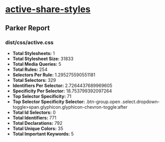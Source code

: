 # [active-share-styles]( https://github.com/starandtina/active-share-styles#readme )

## Parker Report

### dist/css/active.css

- **Total Stylesheets:** 1
- **Total Stylesheet Size:** 31833
- **Total Media Queries:** 5
- **Total Rules:** 254
- **Selectors Per Rule:** 1.295275590551181
- **Total Selectors:** 329
- **Identifiers Per Selector:** 2.7264437689969605
- **Specificity Per Selector:** 18.753799392097264
- **Top Selector Specificity:** 71
- **Top Selector Specificity Selector:** .btn-group.open .select.dropdown-toggle>span.glyphicon.glyphicon-chevron-toggle:after
- **Total Id Selectors:** 0
- **Total Identifiers:** 771
- **Total Declarations:** 792
- **Total Unique Colors:** 35
- **Total Important Keywords:** 5
